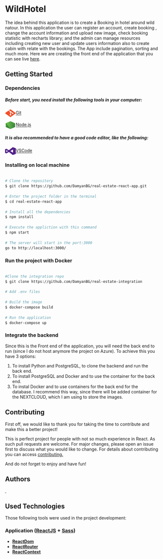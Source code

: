 # WildHotel

The idea behind this application is to create a Booking in hotel around wild natour. In this
application the user can register an account, create booking , change the account information and upload new image, check booking statistic with recharts library; and the admin can manage resources including
creating new user and update users information also to create cabin with relate with the bookings. The App include pagination, sorting and much more. Here we are creating the front
end of the application that you can see live
[here](https://github.com/tihomirtx88/WildHotel). 

## Getting Started

### Dependencies

##### Before start, you need install the following tools in your computer:

<img align="center" alt="GIT" height="25" width="35" src="https://raw.githubusercontent.com/devicons/devicon/master/icons/git/git-original.svg" style="max-width:100%;">[Git](https://git-scm.com)</img>

<img align="center" alt="NodeJS" height="25" width="35" src="https://raw.githubusercontent.com/devicons/devicon/master/icons/nodejs/nodejs-original.svg" style="max-width:100%;">[Node.js](https://nodejs.org/en/)</img>

##### It is also recommended to have a good code editor, like the following:

<img align="center" alt="VisualStudioCode" height="25" width="35" src="https://raw.githubusercontent.com/devicons/devicon/master/icons/visualstudio/visualstudio-plain.svg" style="max-width:100%;">[VSCode](https://code.visualstudio.com/)</img>

### Installing on local machine

```bash

# Clone the repository
$ git clone https://github.com/DamyanBG/real-estate-react-app.git

# Enter the project folder in the terminal
$ cd real-estate-react-app

# Install all the dependencies
$ npm install

# Execute the appliction with this command
$ npm start

# The server will start in the port:3000
go to http://localhost:3000/

```

### Run the project with Docker

```bash

#Clone the integration repo
$ git clone https://github.com/DamyanBG/real-estate-integration

# Add .env files

# Build the image
$ docker-compose build

# Run the application
$ docker-compose up

```

### Integrate the backend

Since this is the Front end of the application, you will need the back end to run (since I do not host anymore the project on Azure).
To achieve this you have 3 options:

1. To install Python and PostgreSQL, to clone the backend and run the back end.
2. To install PostgreSQL and Docker and to use the container for the back end.
3. To instal Docker and to use containers for the back end for the database. I recommend this way, since there will be added
container for the NEXTCLOUD, which I am using to store the images.

## Contributing

First off, we would like to thank you for taking the time to contribute and make this a better
project!

This is perfect project for people with not so much experience in React. As such pull requests are
welcome. For major changes, please open an issue first to discuss what you would like to change. For
details about contributing you can access
[contributing.](https://github.com/DamyanBG/real-estate-react-app/blob/main/CONTRIBUTING.md)

And do not forget to enjoy and have fun!

## Authors

<a href="https://github.com/DamyanBG">
 <img style="border-radius: 50%;" src="https://avatars.githubusercontent.com/u/93829069?v=4" width="100px;" alt=""/>
</a>
<a href="https://github.com/tihomirtx88">
 <img style="border-radius: 50%;" src="https://avatars.githubusercontent.com/u/88166066?v=4" width="100px;" alt=""/>
</a>

## Used Technologies

Those following tools were used in the project development:

### **Application** ([ReactJS](https://reactjs.org/) + [Sass](https://sass-lang.com/))

-   **[ReactDom](https://reactjs.org/docs/react-dom.html)**
-   **[ReactRouter](https://reactrouter.com/en/main)**
-   **[ReactContext](https://reactjs.org/docs/context.html)**

